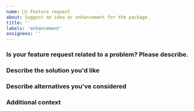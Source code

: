 ```yaml
---
name: 🙋‍♀️ Feature request
about: Suggest an idea or enhancement for the package.
title: ''
labels: 'enhancement'
assignees: ''
---
```


<!-- 💙 Thanks for your time to make this package better with your feedback 💙 -->

### Is your feature request related to a problem? Please describe.

<!-- A clear and concise description of what the problem is. E.g. I'm always frustrated when [...] -->

### Describe the solution you'd like

<!-- A clear and concise description of what you want to happen. Adding some code examples would be neat! -->

### Describe alternatives you've considered

<!-- A clear and concise description of any alternative solutions or features you've considered. -->

### Additional context

<!-- Add any other context or screenshots about the feature request here. -->
